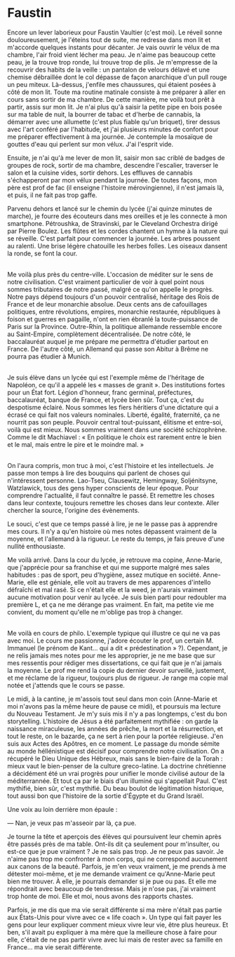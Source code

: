 # Faustin

Encore un lever laborieux pour Faustin Vaultier (c'est moi).
Le réveil sonne douloureusement, je l'éteins tout de suite, me redresse dans mon lit et m'accorde quelques instants pour décanter.
Je vais ouvrir le vélux de ma chambre, l'air froid vient lécher ma peau.
Je n'aime pas beaucoup cette peau, je la trouve trop ronde, lui trouve trop de plis.
Je m'empresse de la recouvrir des habits de la veille : un pantalon de velours délavé et une chemise débraillée dont le col dépasse de façon anarchique d'un pull rouge un peu miteux.
Là-dessus, j'enfile mes chaussures, qui étaient posées à côté de mon lit.
Toute ma routine matinale consiste à me préparer à aller en cours sans sortir de ma chambre.
De cette manière, me voilà tout prêt à partir, assis sur mon lit.
Je n'ai plus qu'à saisir la petite pipe en bois posée sur ma table de nuit, la bourrer de tabac et d'herbe de cannabis, la démarrer avec une allumette (c'est plus fiable qu'un briquet), tirer dessus avec l'art conféré par l'habitude, et j'ai plusieurs minutes de confort pour me préparer effectivement à ma journée.
Je contemple la mosaïque de gouttes d'eau qui perlent sur mon vélux.
J'ai l'esprit vide.


Ensuite, je n'ai qu'à me lever de mon lit, saisir mon sac criblé de badges de groupes de rock, sortir de ma chambre, descendre l'escalier, traverser le salon et la cuisine vides, sortir dehors.
Les effluves de cannabis s'échapperont par mon vélux pendant la journée.
De toutes façons, mon père est prof de fac (il enseigne l'histoire mérovingienne), il n'est jamais là, et puis, il ne fait pas trop gaffe.


Parvenu dehors et lancé sur le chemin du lycée (j'ai quinze minutes de marche), je fourre des écouteurs dans mes oreilles et je les connecte à mon smartphone.
Pétroushka, de Stravinski, par le Cleveland Orchestra dirigé par Pierre Boulez.
Les flûtes et les cordes chantent un hymne à la nature qui se réveille.
C'est parfait pour commencer la journée.
Les arbres poussent au ralenti.
Une brise légère chatouille les herbes folles.
Les oiseaux dansent la ronde, se font la cour.<br /><br />

Me voilà plus près du centre-ville. L'occasion de méditer sur le sens de notre civilisation.
C'est vraiment particulier de voir à quel point nous sommes tributaires de notre passé, malgré ce qu'on appelle le progrès.
Notre pays dépend toujours d'un pouvoir centralisé, héritage des Rois de France et de leur monarchie absolue.
Deux cents ans de cafouillages politiques, entre révolutions, empires, monarchie restaurée, républiques à foison et guerres en pagaille, n'ont en rien ébranlé la toute-puissance de Paris sur la Province.
Outre-Rhin, la politique allemande ressemble encore au Saint-Empire, complètement décentralisée.
De notre côté, le baccalauréat auquel je me prépare me permettra d'étudier partout en France.
De l'autre côté, un Allemand qui passe son Abitur à Brême ne pourra pas étudier à Munich.<br /><br />

Je suis élève dans un lycée qui est l'exemple même de l'héritage de Napoléon, ce qu'il a appelé les « masses de granit ».
Des institutions fortes pour un État fort.
Légion d'honneur, franc germinal, préfectures, baccalauréat, banque de France, et lycée bien sûr.
Tout ça, c'est du despotisme éclairé.
Nous sommes les fiers héritiers d'une dictature qui a écrasé ce qui fait nos valeurs nominales.
Liberté, égalité, fraternité, ça ne nourrit pas son peuple.
Pouvoir central tout-puissant, élitisme et entre-soi, voilà qui est mieux.
Nous sommes vraiment dans une société schizophrène.
Comme le dit Machiavel : « En politique le choix est rarement entre le bien et le mal, mais entre le pire et le moindre mal. »<br /><br />

On l'aura compris, mon truc à moi, c'est l'histoire et les intellectuels.
Je passe mon temps à lire des bouquins qui parlent de choses qui n'intéressent personne.
Lao-Tseu, Clausewitz, Hemingway, Soljénitsyne, Watzlawick, tous des gens hyper conscients de leur époque.
Pour comprendre l'actualité, il faut connaître le passé.
Et remettre les choses dans leur contexte, toujours remettre les choses dans leur contexte.
Aller chercher la source, l'origine des évènements.

Le souci, c'est que ce temps passé à lire, je ne le passe pas à apprendre mes cours.
Il n'y a qu'en histoire où mes notes dépassent vraiment de la moyenne, et l'allemand à la rigueur.
Le reste du temps, je fais preuve d'une nullité enthousiaste.

Me voilà arrivé.
Dans la cour du lycée, je retrouve ma copine, Anne-Marie, que j'apprécie pour sa franchise et qui me supporte malgré mes sales habitudes : pas de sport, peu d'hygiène, assez mutique en société.
Anne-Marie, elle est géniale, elle voit au travers de mes apparences d'intello défraîchi et mal rasé.
Si ce n'était elle et la weed, je n'aurais vraiment aucune motivation pour venir au lycée.
Je suis bien parti pour redoubler ma première L, et ça ne me dérange pas vraiment.
En fait, ma petite vie me convient, du moment qu'elle ne m'oblige pas trop à changer.<br /><br />

Me voilà en cours de philo.
L'exemple typique qui illustre ce qui ne va pas avec moi.
Le cours me passionne, j'adore écouter le prof, un certain M. Immanuel (le prénom de Kant... qui a dit « prédestination » ?).
Cependant, je ne relis jamais mes notes pour me les approprier, je ne me base que sur mes ressentis pour rédiger mes dissertations, ce qui fait que je n'ai jamais la moyenne.
Le prof me rend la copie du dernier devoir surveillé, justement, et me réclame de la rigueur, toujours plus de rigueur.
Je range ma copie mal notée et j'attends que le cours se passe.

Le midi, à la cantine, je m'assois tout seul dans mon coin (Anne-Marie et moi n'avons pas la même heure de pause ce midi), et poursuis ma lecture du Nouveau Testament.
Je m'y suis mis il n'y a pas longtemps, c'est du bon storytelling.
L'histoire de Jésus a été parfaitement mythifiée : on garde la naissance miraculeuse, les années de prêche, la mort et la résurrection, et tout le reste, on le bazarde, ça ne sert à rien pour la portée religieuse.
J'en suis aux Actes des Apôtres, en ce moment.
Le passage du monde sémite au monde héllénistique est décisif pour comprendre notre civilisation.
On a récupéré le Dieu Unique des Hébreux, mais sans le bien-faire de la Torah : mieux vaut le bien-penser de la culture greco-latine.
La doctrine chrétienne a décidément été un vrai progrès pour unifier le monde civilisé autour de la méditerrannée.
Et tout ça par le biais d'un illuminé qui s'appellait Paul.
C'est mythifié, bien sûr, c'est mythifié.
Du beau boulot de légitimation historique, tout aussi bon que l'histoire de la sortie d'Égypte et du Grand Israël.

Une voix au loin derrière mon épaule :

— Nan, je veux pas m'asseoir par là, ça pue.

Je tourne la tête et aperçois des élèves qui poursuivent leur chemin après être passés près de ma table.
Ont-ils dit ça seulement pour m'insulter, ou est-ce que je pue vraiment ? Je ne sais pas trop. Je ne peux pas savoir.
Je n'aime pas trop me confronter à mon corps, qui ne correspond aucunement aux canons de la beauté.
Parfois, je m'en veux vraiment, je me prends à me détester moi-même, et je me demande vraiment ce qu'Anne-Marie peut bien me trouver.
À elle, je pourrais demander si je pue ou pas.
Et elle me répondrait avec beaucoup de tendresse.
Mais je n'ose pas, j'ai vraiment trop honte de moi.
Elle et moi, nous avons des rapports chastes.

Parfois, je me dis que ma vie serait différente si ma mère n'était pas partie aux États-Unis pour vivre avec ce « life coach ».
Un type qui fait payer les gens pour leur expliquer comment mieux vivre leur vie, être plus heureux.
Et ben, s'il avait pu expliquer à ma mère que la meilleure chose à faire pour elle, c'était de ne pas partir vivre avec lui mais de rester avec sa famille en France... ma vie serait différente.
